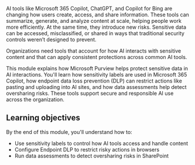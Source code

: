 AI tools like Microsoft 365 Copilot, ChatGPT, and Copilot for Bing are changing how users create, access, and share information. These tools can summarize, generate, and analyze content at scale, helping people work more efficiently. At the same time, they introduce new risks. Sensitive data can be accessed, misclassified, or shared in ways that traditional security controls weren’t designed to prevent.

Organizations need tools that account for how AI interacts with sensitive content and that can apply consistent protections across common AI tools.

This module explains how Microsoft Purview helps protect sensitive data in AI interactions. You'll learn how sensitivity labels are used in Microsoft 365 Copilot, how endpoint data loss prevention (DLP) can restrict actions like pasting and uploading into AI sites, and how data assessments help detect oversharing risks. These tools support secure and responsible AI use across the organization.

## Learning objectives

By the end of this module, you'll understand how to:

- Use sensitivity labels to control how AI tools access and handle content
- Configure Endpoint DLP to restrict risky actions in browsers
- Run data assessments to detect oversharing risks in SharePoint
